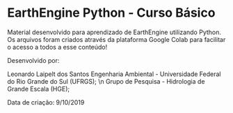 # EarthEngine Python - Curso Básico
Material desenvolvido para aprendizado de EarthEngine utilizando Python. Os arquivos foram criados através da plataforma Google Colab para facilitar o acesso a todos a esse conteúdo!


Desenvolvido por:

Leonardo Laipelt dos Santos
Engenharia Ambiental - Universidade Federal do Rio Grande do Sul (UFRGS); \n
Grupo de Pesquisa - Hidrologia de Grande Escala (HGE);

Data de criação: 9/10/2019
